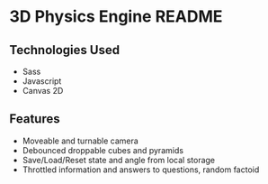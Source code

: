 # 3D Physics Engine README

## Technologies Used 

* Sass
* Javascript
* Canvas 2D

## Features

* Moveable and turnable camera
* Debounced droppable cubes and pyramids
* Save/Load/Reset state and angle from local storage
* Throttled information and answers to questions, random factoid
